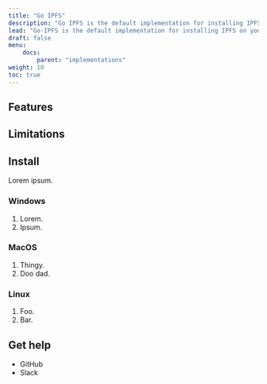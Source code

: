 ```yaml
---
title: "Go IPFS"
description: "Go IPFS is the default implementation for installing IPFS on your local computer. This page covers it's features, it's limitations, and how you can install it."
lead: "Go-IPFS is the default implementation for installing IPFS on your local computer. This page covers it's features, it's limitations, and how you can install it."
draft: false
menu:
    docs:
        parent: "implementations"
weight: 10
toc: true
---
```


## Features

## Limitations

## Install

Lorem ipsum.

### Windows

1. Lorem.
1. Ipsum.

### MacOS

1. Thingy.
1. Doo dad.

### Linux

1. Foo.
1. Bar.

## Get help

- GitHub
- Slack

